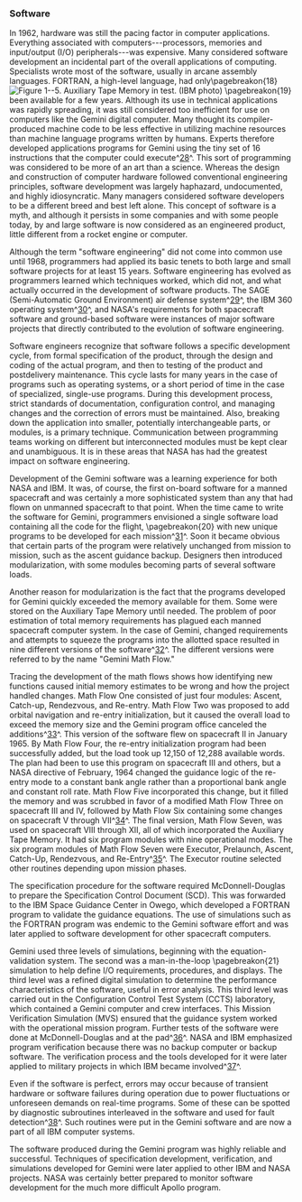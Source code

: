 ### Software

In 1962, hardware was still the pacing factor in computer
applications. Everything associated with computers---processors, memories
and input/output (I/O) peripherals---was expensive. Many considered
software development an incidental part of the overall applications of
computing. Specialists wrote most of the software, usually in arcane
assembly languages. FORTRAN, a high-level language, had only\pagebreakon{18}
![**Figure 1--5**. Auxiliary Tape Memory in test. (IBM
photo)](images/p18.jpg)
\pagebreakon{19} been available for a few years. Although its use in
technical applications was rapidly spreading, it was still considered
too inefficient for use on computers like the Gemini digital computer.
Many thought its compiler-produced machine code to be less effective in
utilizing machine resources than machine language programs written by
humans. Experts therefore developed applications programs for Gemini
using the tiny set of 16 instructions that the computer could
execute^[28](#source1)^. This sort of programming was considered
to be more of an art than a science. Whereas the design and construction
of computer hardware followed conventional engineering principles,
software development was largely haphazard, undocumented, and highly
idiosyncratic. Many managers considered software developers to be a
different breed and best left alone. This concept of software is a myth,
and although it persists in some companies and with some people today,
by and large software is now considered as an engineered product, little
different from a rocket engine or computer.

Although the term "software engineering" did not come into common use
until 1968, programmers had applied its basic tenets to both large and
small software projects for at least 15 years. Software engineering has
evolved as programmers learned which techniques worked, which did not,
and what actually occurred in the development of software products. The
SAGE (Semi-Automatic Ground Environment) air defense
system^[29](#source1)^, the IBM 360 operating
system^[30](#source1)^, and NASA's requirements for both
spacecraft software and ground-based software were instances of major
software projects that directly contributed to the evolution of software
engineering.

Software engineers recognize that software follows a specific
development cycle, from formal specification of the product, through the
design and coding of the actual program, and then to testing of the
product and postdelivery maintenance. This cycle lasts for many years in
the case of programs such as operating systems, or a short period of
time in the case of specialized, single-use programs. During this
development process, strict standards of documentation, configuration
control, and managing changes and the correction of errors must be
maintained. Also, breaking down the application into smaller,
potentially interchangeable parts, or modules, is a primary technique.
Communication between programming teams working on different but
interconnected modules must be kept clear and unambiguous. It is in
these areas that NASA has had the greatest impact on software
engineering.

Development of the Gemini software was a learning experience for both
NASA and IBM. It was, of course, the first on-board software for a
manned spacecraft and was certainly a more sophisticated system than any
that had flown on unmanned spacecraft to that point. When the time came
to write the software for Gemini, programmers envisioned a single
software load containing all the code for the flight, \pagebreakon{20} with
new unique programs to be developed for each
mission^[31](#source1)^. Soon it became obvious that certain
parts of the program were relatively unchanged from mission to mission,
such as the ascent guidance backup. Designers then introduced
modularization, with some modules becoming parts of several software
loads.

Another reason for modularization is the fact that the programs
developed for Gemini quickly exceeded the memory available for them.
Some were stored on the Auxiliary Tape Memory until needed. The problem
of poor estimation of total memory requirements has plagued each manned
spacecraft computer system. In the case of Gemini, changed requirements
and attempts to squeeze the programs into the allotted space resulted in
nine different versions of the software^[32](#source1)^. The
different versions were referred to by the name "Gemini Math Flow."

Tracing the development of the math flows shows how identifying new
functions caused initial memory estimates to be wrong and how the
project handled changes. Math Flow One consisted of just four modules:
Ascent, Catch-up, Rendezvous, and Re-entry. Math Flow Two was proposed
to add orbital navigation and re-entry initialization, but it caused the
overall load to exceed the memory size and the Gemini program office
canceled the additions^[33](#source1)^. This version of the
software flew on spacecraft II in January 1965. By Math Flow Four, the
re-entry initialization program had been successfully added, but the
load took up 12,150 of 12,288 available words. The plan had been to use
this program on spacecraft III and others, but a NASA directive of
February, 1964 changed the guidance logic of the re-entry mode to a
constant bank angle rather than a proportional bank angle and constant
roll rate. Math Flow Five incorporated this change, but it filled the
memory and was scrubbed in favor of a modified Math Flow Three on
spacecraft III and IV, followed by Math Flow Six containing some changes
on spacecraft V through VII^[34](#source1)^. The final version,
Math Flow Seven, was used on spacecraft VIII through XII, all of which
incorporated the Auxiliary Tape Memory. It had six program modules with
nine operational modes. The six program modules of Math Flow Seven were
Executor, Prelaunch, Ascent, Catch-Up, Rendezvous, and
Re-Entry^[35](#source1)^. The Executor routine selected other
routines depending upon mission phases.

The specification procedure for the software required McDonnell-Douglas
to prepare the Specification Control Document (SCD). This was forwarded
to the IBM Space Guidance Center in Owego, which developed a FORTRAN
program to validate the guidance equations. The use of simulations such
as the FORTRAN program was endemic to the Gemini software effort and was
later applied to software development for other spacecraft computers.

Gemini used three levels of simulations, beginning with the
equation-validation system. The second was a man-in-the-loop \pagebreakon{21}
simulation to help define I/O requirements, procedures, and displays.
The third level was a refined digital simulation to determine the
performance characteristics of the software, useful in error analysis.
This third level was carried out in the Configuration Control Test
System (CCTS) laboratory, which contained a Gemini computer and crew
interfaces. This Mission Verification Simulation (MVS) ensured that the
guidance system worked with the operational mission program. Further
tests of the software were done at McDonnell-Douglas and at the
pad^[36](#source1)^. NASA and IBM emphasized program
verification because there was no backup computer or backup software.
The verification process and the tools developed for it were later
applied to military projects in which IBM became
involved^[37](#source1)^.

Even if the software is perfect, errors may occur because of transient
hardware or software failures during operation due to power fluctuations
or unforeseen demands on real-time programs. Some of these can be
spotted by diagnostic subroutines interleaved in the software and used
for fault detection^[38](#source1)^. Such routines were put in
the Gemini software and are now a part of all IBM computer systems.

The software produced during the Gemini program was highly reliable and
successful. Techniques of specification development, verification, and
simulations developed for Gemini were later applied to other IBM and
NASA projects. NASA was certainly better prepared to monitor software
development for the much more difficult Apollo program.
